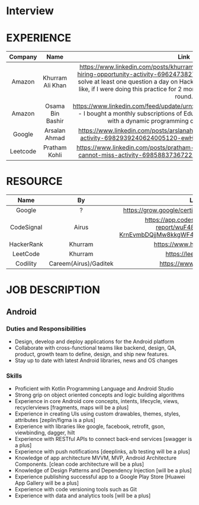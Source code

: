 # Interview

# EXPERIENCE

Company|Name|Link
:-:|:-:|:-:
Amazon|Khurram Ali Khan|https://www.linkedin.com/posts/khurram-ali-khan-682970163_amazon-hiring-opportunity-activity-6962473827410788352--RMd - I suggest to solve at least one question a day on HackerRank or LeetCode because I feel like, if I were doing this practice for 2 months I could have qualified the final round.
Amazon|Osama Bin Bashir|https://www.linkedin.com/feed/update/urn:li:activity:6971416687526981632/ - I bought a monthly subscriptions of Educative, Inc. and LeetCode I started with a dynamic programming course on Educative, Inc.
Google|Arsalan Ahmad|https://www.linkedin.com/posts/arslanahmad_google-sde-datastructures-activity-6982939240624005120-ewHQ - Google Interview Guide 2022
Leetcode|Pratham Kohli|https://www.linkedin.com/posts/pratham-kohli_topleetcodeposts-that-you-cannot-miss-activity-6985883736722583553-ucr6 - top leet code post  

# RESOURCE

Name|By|Link
:-:|:-:|:-:
Google|?|https://grow.google/certificates/interview-warmup/
CodeSignal|Airus|https://app.codesignal.com/coding-report/wuF48FtfA8xYKhirv-KrnEvmbDQjjMw8kkgWF4vb7M/ctMHd6iqDrQ36NztY
HackerRank|Khurram|https://www.hackerrank.com/
LeetCode|Khurram|https://leetcode.com/
Codility|Careem(Airus)/Gaditek|https://www.codility.com/

# JOB DESCRIPTION

## Android

### Duties and Responsibilities
- Design, develop and deploy applications for the Android platform
- Collaborate with cross-functional teams like backend, design, QA, product, growth team to define, design, and ship new features.
- Stay up to date with latest Android libraries, news and OS changes

### Skills
- Proficient with Kotlin Programming Language and Android Studio
- Strong grip on object oriented concepts and logic building algorithms
- Experience in core Android core concepts, intents, lifecycle, views, recyclerviews [fragments, maps will be a plus]
- Experience in creating UIs using custom drawables, themes, styles, attributes [zeplin/figma is a plus]
- Experience with libraries like google, facebook, retrofit, gson, viewbinding, dagger, hilt
- Experience with RESTful APIs to connect back-end services [swagger is a plus]
- Experience with push notifications [deeplinks, a/b testing will be a plus]
- Knowledge of app architecture MVVM, MVP, Android Architecture Components. [clean code architecture will be a plus]
- Knowledge of Design Patterns and Dependency Injection [will be a plus]
- Experience publishing successful app to a Google Play Store [Huawei App Gallery will be a plus]
- Experience with code versioning tools such as Git
- Experience with data and analytics tools [will be a plus]
